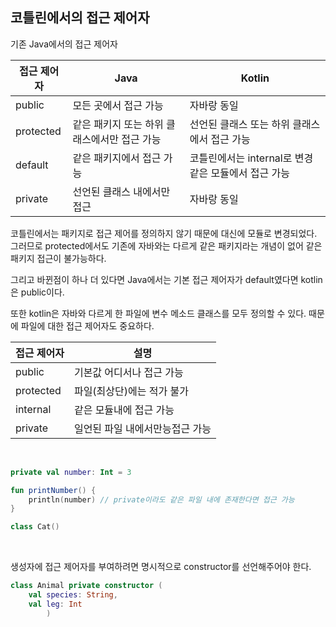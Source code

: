 ## 코틀린에서의 접근 제어자

기존 Java에서의 접근 제어자

| 접근 제어자    | Java                      | Kotlin                            |
|-----------|---------------------------|-----------------------------------|
| public    | 모든 곳에서 접근 가능              | 자바랑 동일                            |
| protected | 같은 패키지 또는 하위 클래스에서만 접근 가능 | 선언된 클래스 또는 하위 클래스에서 접근 가능         |
| default   | 같은 패키지에서 접근 가능            | 코틀린에서는 internal로 변경 같은 모듈에서 접근 가능 |
| private   | 선언된 클래스 내에서만 접근           | 자바랑 동일                            |

코틀린에서는 패키지로 접근 제어를 정의하지 않기 때문에 대신에 모듈로 변경되었다. 그러므로 protected에서도 기존에
자바와는 다르게 같은 패키지라는 개념이 없어 같은 패키지 접근이 불가능하다.

그리고 바뀐점이 하나 더 있다면 Java에서는 기본 접근 제어자가 default였다면 kotlin은 public이다.

또한 kotlin은 자바와 다르게 한 파일에 변수 메소드 클래스를 모두 정의할 수 있다. 때문에 파일에 대한
접근 제어자도 중요하다.

| 접근 제어자    | 설명                |
|-----------|-------------------|
| public    | 기본값 어디서나 접근 가능    |
| protected | 파일(최상단)에는 적가 불가   |
| internal  | 같은 모듈내에 접근 가능     |
| private   | 일언된 파일 내에서만능접근 가능 |

<br/>

```kotlin
private val number: Int = 3

fun printNumber() {
    println(number) // private이라도 같은 파일 내에 존재한다면 접근 가능
}

class Cat()
```

<br/>

생성자에 접근 제어자를 부여하려면 명시적으로 constructor를 선언해주어야 한다.

```kotlin
class Animal private constructor (
    val species: String,
    val leg: Int
        )
```

